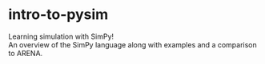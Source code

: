 # intro-to-pysim
Learning simulation with SimPy!  
An overview of the SimPy language along with examples and a comparison to ARENA.
